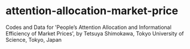 # attention-allocation-market-price
Codes and Data for 'People’s Attention Allocation and Informational Efficiency of Market Prices',
by Tetsuya Shimokawa,
Tokyo University of Science, Tokyo, Japan
